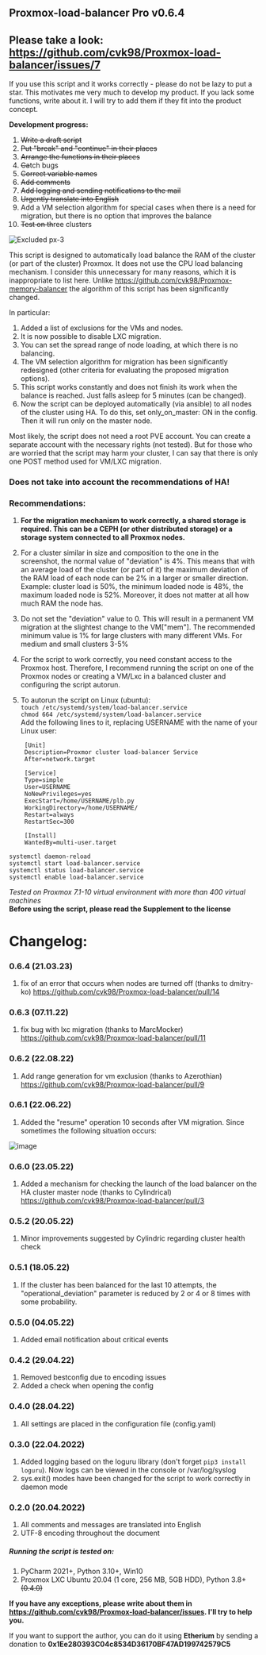 ## Proxmox-load-balancer Pro v0.6.4  

## Please take a look: https://github.com/cvk98/Proxmox-load-balancer/issues/7

If you use this script and it works correctly - please do not be lazy to put a star. This motivates me very much to develop my product. If you lack some functions, write about it. I will try to add them if they fit into the product concept.
	
<strong>Development progress:</strong>
1. <strike>Write a draft script</strike>
2. <strike>Put "break" and "continue" in their places</strike>
3. <strike>Arrange the functions in their places</strike>
4. <strike>Ca</strike>tch bugs
5. <strike>Correct variable names</strike>
6. <strike>Add comments</strike>
7. <strike>Add logging and sending notifications to the mail</strike>
8. <strike>Urgently translate into English</strike>
9. Add a VM selection algorithm for special cases when there is a need for migration, but there is no option that improves the balance	
10. <strike>Test on th</strike>ree clusters

![Excluded px-3](https://user-images.githubusercontent.com/88323643/164393540-9be1f695-59ba-4e96-a629-a9e9fd310795.jpg)

This script is designed to automatically load balance the RAM of the cluster (or part of the cluster) Proxmox.
It does not use the CPU load balancing mechanism. I consider this unnecessary for many reasons, which it is inappropriate to list here.
Unlike https://github.com/cvk98/Proxmox-memory-balancer the algorithm of this script has been significantly changed. 

In particular:
1. Added a list of exclusions for the VMs and nodes.
2. It is now possible to disable LXC migration.
3. You can set the spread range of node loading, at which there is no balancing.
4. The VM selection algorithm for migration has been significantly redesigned (other criteria for evaluating the proposed migration options).
5. This script works constantly and does not finish its work when the balance is reached. Just falls asleep for 5 minutes (can be changed).  
6. Now the script can be deployed automatically (via ansible) to all nodes of the cluster using HA. To do this, set only_on_master: ON in the config. Then it will run only on the master node.

Most likely, the script does not need a root PVE account. You can create a separate account with the necessary rights (not tested). But for those who are worried that the script may harm your cluster, I can say that there is only one POST method used for VM/LXC migration.

### Does not take into account the recommendations of HA!

### Recommendations:
1. **For the migration mechanism to work correctly, a shared storage is required. This can be a CEPH (or other distributed storage) or a storage system connected to all Proxmox nodes.**
2. For a cluster similar in size and composition to the one in the screenshot, the normal value of "deviation" is 4%. This means that with an average load of the cluster (or part of it) the maximum deviation of the RAM load of each node can be 2% in a larger or smaller direction.
Example: cluster load is 50%, the minimum loaded node is 48%, the maximum loaded node is 52%.
Moreover, it does not matter at all how much RAM the node has.
3. Do not set the "deviation" value to 0. This will result in a permanent VM migration at the slightest change to the VM["mem"]. The recommended minimum value is 1% for large clusters with many different VMs. For medium and small clusters 3-5%
4. For the script to work correctly, you need constant access to the Proxmox host. Therefore, I recommend running the script on one of the Proxmox nodes or creating a VM/Lxc in a balanced cluster and configuring the script autorun.
5. To autorun the script on Linux (ubuntu):  
	 `touch /etc/systemd/system/load-balancer.service`  
	 `chmod 664 /etc/systemd/system/load-balancer.service`  
		Add the following lines to it, replacing USERNAME with the name of your Linux user:  
			
		[Unit]  
  		Description=Proxmor cluster load-balancer Service  
  		After=network.target  

  		[Service]  
  		Type=simple  
  		User=USERNAME  
		NoNewPrivileges=yes  
  		ExecStart=/home/USERNAME/plb.py  
		WorkingDirectory=/home/USERNAME/  
  		Restart=always  
  		RestartSec=300  

  		[Install]  
 		WantedBy=multi-user.target  
				
```systemctl daemon-reload```  
```systemctl start load-balancer.service```  
```systemctl status load-balancer.service```  
```systemctl enable load-balancer.service```  

<i>Tested on Proxmox 7.1-10 virtual environment with more than 400 virtual machines</i>  
**Before using the script, please read the Supplement to the license**

# Changelog:

### 0.6.4 (21.03.23)  
1. fix of an error that occurs when nodes are turned off (thanks to dmitry-ko) 
https://github.com/cvk98/Proxmox-load-balancer/pull/14


### 0.6.3 (07.11.22)  
1. fix bug with lxc migration (thanks to MarcMocker) 
https://github.com/cvk98/Proxmox-load-balancer/pull/11

### 0.6.2 (22.08.22)  
1. Add range generation for vm exclusion (thanks to Azerothian)
https://github.com/cvk98/Proxmox-load-balancer/pull/9

### 0.6.1 (22.06.22)
1. Added the "resume" operation 10 seconds after VM migration. Since sometimes the following situation occurs:
  
  ![image](https://user-images.githubusercontent.com/88323643/175003454-eb7014c7-b6be-401b-9420-956487be0034.png)  

### 0.6.0 (23.05.22)
1. Added a mechanism for checking the launch of the load balancer on the HA cluster master node (thanks to Cylindrical)
https://github.com/cvk98/Proxmox-load-balancer/pull/3
	
### 0.5.2 (20.05.22)  
1. Minor improvements suggested by Cylindric regarding cluster health check

### 0.5.1 (18.05.22)  
1. If the cluster has been balanced for the last 10 attempts, the "operational_deviation" parameter is reduced by 2 or 4 or 8 times with some probability.  
	
### 0.5.0 (04.05.22)  
1. Added email notification about critical events  	
	
### 0.4.2 (29.04.22)  
1. Removed bestconfig due to encoding issues  
2. Added a check when opening the config	
	
### 0.4.0 (28.04.22)  
1. All settings are placed in the configuration file (config.yaml)
	
### 0.3.0 (22.04.2022)
1. Added logging based on the loguru library (don't forget `pip3 install loguru`). Now logs can be viewed in the console or /var/log/syslog  
2. sys.exit() modes have been changed for the script to work correctly in daemon mode

### 0.2.0 (20.04.2022)
1. All comments and messages are translated into English
2. UTF-8 encoding throughout the document

##### Running the script is tested on:
1. PyCharm 2021+, Python 3.10+, Win10
2. Proxmox LXC Ubuntu 20.04 (1 core, 256 MB, 5GB HDD), Python 3.8+ <strike>(0.4.0)</strike>

**If you have any exceptions, please write about them in https://github.com/cvk98/Proxmox-load-balancer/issues. I'll try to help you.**

If you want to support the author, you can do it using <b>Etherium</b> by sending a donation to <b>0x1Ee280393C04c8534D36170BF47AD199742579C5</b>
